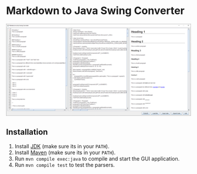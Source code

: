 # Markdown to Java Swing Converter

![full demo](out/Full%20Demo%20-%20Part%201.png)

## Installation

1. Install [JDK](https://www.oracle.com/java/technologies/downloads/) (make sure its in your `PATH`).
2. Install [Maven](https://maven.apache.org/download.cgi) (make sure its in your `PATH`).
3. Run `mvn compile exec:java` to compile and start the GUI application.
4. Run `mvn compile test` to test the parsers.
